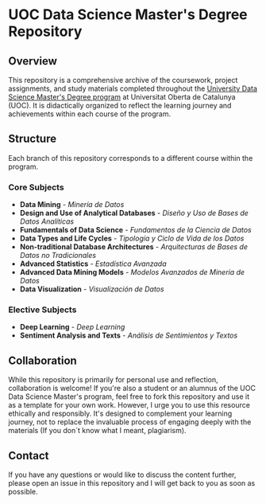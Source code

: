 # UOC Data Science Master's Degree Repository

## Overview

This repository is a comprehensive archive of the coursework, project assignments, and study materials completed throughout the [University Data Science Master's Degree program](https://www.uoc.edu/es/estudios/masters/master-universitario-data-science#study-plan) at Universitat Oberta de Catalunya (UOC). It is didactically organized to reflect the learning journey and achievements within each course of the program.

## Structure

Each branch of this repository corresponds to a different course within the program.

### Core Subjects

- **Data Mining** - _Minería de Datos_
- **Design and Use of Analytical Databases** - _Diseño y Uso de Bases de Datos Analíticas_
- **Fundamentals of Data Science** - _Fundamentos de la Ciencia de Datos_
- **Data Types and Life Cycles** - _Tipología y Ciclo de Vida de los Datos_
- **Non-traditional Database Architectures** - _Arquitecturas de Bases de Datos no Tradicionales_
- **Advanced Statistics** - _Estadística Avanzada_
- **Advanced Data Mining Models** - _Modelos Avanzados de Minería de Datos_
- **Data Visualization** - _Visualización de Datos_

### Elective Subjects

- **Deep Learning** - _Deep Learning_
- **Sentiment Analysis and Texts** - _Análisis de Sentimientos y Textos_

## Collaboration
While this repository is primarily for personal use and reflection, collaboration is welcome! If you're also a student or an alumnus of the UOC Data Science Master's program, feel free to fork this repository and use it as a template for your own work. However, I urge you to use this resource ethically and responsibly. It's designed to complement your learning journey, not to replace the invaluable process of engaging deeply with the materials (If you don´t know what I meant, plagiarism).

## Contact
If you have any questions or would like to discuss the content further, please open an issue in this repository and I will get back to you as soon as possible.